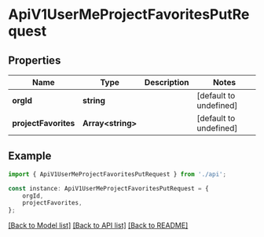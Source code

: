 # ApiV1UserMeProjectFavoritesPutRequest


## Properties

Name | Type | Description | Notes
------------ | ------------- | ------------- | -------------
**orgId** | **string** |  | [default to undefined]
**projectFavorites** | **Array&lt;string&gt;** |  | [default to undefined]

## Example

```typescript
import { ApiV1UserMeProjectFavoritesPutRequest } from './api';

const instance: ApiV1UserMeProjectFavoritesPutRequest = {
    orgId,
    projectFavorites,
};
```

[[Back to Model list]](../README.md#documentation-for-models) [[Back to API list]](../README.md#documentation-for-api-endpoints) [[Back to README]](../README.md)
